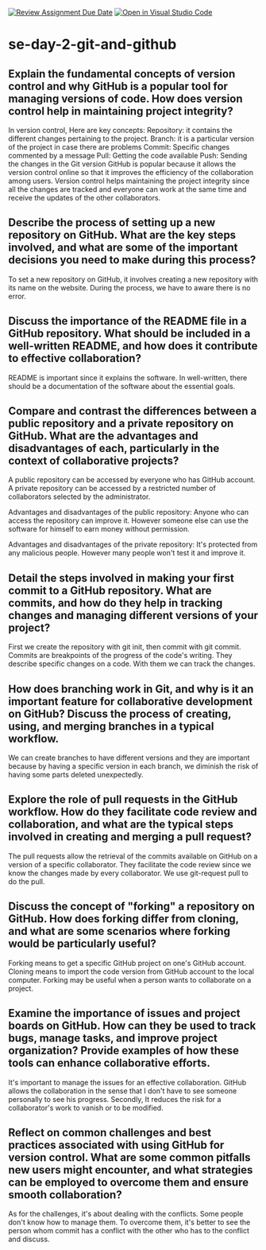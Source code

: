 [![Review Assignment Due Date](https://classroom.github.com/assets/deadline-readme-button-22041afd0340ce965d47ae6ef1cefeee28c7c493a6346c4f15d667ab976d596c.svg)](https://classroom.github.com/a/8wgCKhpZ)
[![Open in Visual Studio Code](https://classroom.github.com/assets/open-in-vscode-2e0aaae1b6195c2367325f4f02e2d04e9abb55f0b24a779b69b11b9e10269abc.svg)](https://classroom.github.com/online_ide?assignment_repo_id=18519704&assignment_repo_type=AssignmentRepo)
# se-day-2-git-and-github
## Explain the fundamental concepts of version control and why GitHub is a popular tool for managing versions of code. How does version control help in maintaining project integrity?
In version control, Here are key concepts:
Repository: it contains the different changes pertaining to the project.
Branch: it is a particular version of the project in case there are problems
Commit: Specific changes commented by a message
Pull: Getting the code available
Push: Sending the changes in the Git version
GitHub is popular because it allows the version control online so that it improves the efficiency of the collaboration among users.
Version control helps maintaining the project integrity since all the changes are tracked and everyone can work at the same time and receive the updates of the other collaborators.


## Describe the process of setting up a new repository on GitHub. What are the key steps involved, and what are some of the important decisions you need to make during this process?

To set a new repository on GitHub, it involves creating a new repository with its name on the website. During the process, we have to aware there is no error.

## Discuss the importance of the README file in a GitHub repository. What should be included in a well-written README, and how does it contribute to effective collaboration?

README is important since it explains the software. In well-written, there should be a documentation of the software about the essential goals.

## Compare and contrast the differences between a public repository and a private repository on GitHub. What are the advantages and disadvantages of each, particularly in the context of collaborative projects?

A public repository can be accessed by everyone who has GitHub account. A private repository can be accessed by a restricted number of collaborators selected by the administrator.

Advantages and disadvantages of the public repository: Anyone who can access the repository can improve it. However someone else can use the software for himself to earn money without permission.

Advantages and disadvantages of the private repository: It's protected from any malicious people. However many people won't test it and improve it.

## Detail the steps involved in making your first commit to a GitHub repository. What are commits, and how do they help in tracking changes and managing different versions of your project?

First we create the repository with git init, then commit with git commit. Commits are breakpoints of the progress of the code's writing. They describe specific changes on a code. With them we can track the changes.

## How does branching work in Git, and why is it an important feature for collaborative development on GitHub? Discuss the process of creating, using, and merging branches in a typical workflow.
We can create branches to have different versions and they are important because by having a specific version in each branch, we diminish the risk of having some parts deleted unexpectedly.

## Explore the role of pull requests in the GitHub workflow. How do they facilitate code review and collaboration, and what are the typical steps involved in creating and merging a pull request?
The pull requests allow the retrieval of the commits available on GitHub on a version of a specific collaborator. They facilitate the code review since we know the changes made by every collaborator. We use git-request pull to do the pull.

## Discuss the concept of "forking" a repository on GitHub. How does forking differ from cloning, and what are some scenarios where forking would be particularly useful?
Forking means to get a specific GitHub project on one's GitHub account. Cloning means to import the code version from GitHub account to the local computer. Forking may be useful when a person wants to collaborate on a project.

## Examine the importance of issues and project boards on GitHub. How can they be used to track bugs, manage tasks, and improve project organization? Provide examples of how these tools can enhance collaborative efforts.
It's important to manage the issues for an effective collaboration. GitHub allows the collaboration in the sense that I don't have to see someone personally to see his progress. Secondly, It reduces the risk for a collaborator's work to vanish or to be modified.

## Reflect on common challenges and best practices associated with using GitHub for version control. What are some common pitfalls new users might encounter, and what strategies can be employed to overcome them and ensure smooth collaboration?

As for the challenges, it's about dealing with the conflicts. Some people don't know how to manage them. To overcome them, it's better to see the person whom commit has a conflict with the other who has to the conflict and discuss.

